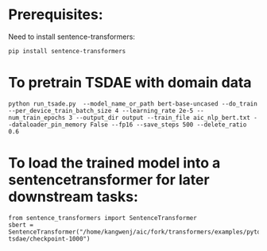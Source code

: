 # Prerequisites:
Need to install sentence-transformers:

`pip install sentence-transformers`
# To pretrain TSDAE with domain data
`python run_tsade.py  --model_name_or_path bert-base-uncased --do_train --per_device_train_batch_size 4 --learning_rate 2e-5 --num_train_epochs 3 --output_dir output --train_file aic_nlp_bert.txt --dataloader_pin_memory False --fp16 --save_steps 500 --delete_ratio 0.6`

# To load the trained model into a sentencetransformer for later downstream tasks:
```
from sentence_transformers import SentenceTransformer
sbert = SentenceTransformer("/home/kangwenj/aic/fork/transformers/examples/pytorch/unsupervised_learning/tsdae/output-tsdae/checkpoint-1000")
```
